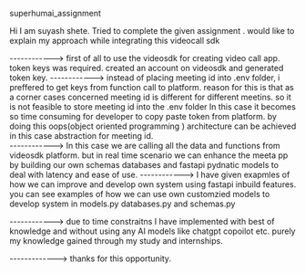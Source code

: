 superhumai_assignment

Hi I am suyash shete. Tried to complete the given assignment . 
would like to explain my approach while integrating this videocall sdk 

 ------------>  first of all to use the videosdk for creating video call app. token keys was required. created an account on videosdk and generated token key.
------------>   instead of placing meeting id into .env folder, i preffered to get keys from function call to platform. reason for this is that as a corner cases
                concerned meeting id is different for different meetins. so it is not feasible to store meeting id into the .env folder In this case it becomes so time consuming for developer to copy paste token 
                from platform. by doing this oops(object oriented programming ) architecture can be achieved in this case abstraction for meeting id.              
------------> In this case we are calling all the data and functions from videosdk platform. but in real time scenario  we can enhance the meeta pp by building our own schemas databases and fastapi pydnatic models to deal with latency and ease of use. 
------------> I have given exapmles of how we can improve and develop own system using fastapi inbuild features. you can see examples of how we can use own customzied models to develop system in models.py databases.py and schemas.py

------------> due to time constraitns I have implemented with best of knowledge and without using any AI models like chatgpt copoilot etc. purely my knowledge gained through my study and internships.

-------------> thanks for this opportunity.
                

                
            

                


